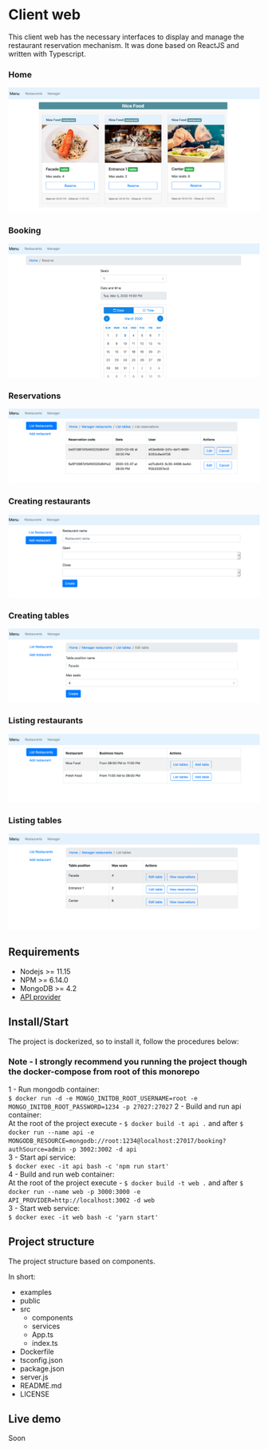 # Client web
This client web has the necessary interfaces to display and manage the restaurant reservation mechanism. It was done based on ReactJS and written with Typescript.

### Home
![](./examples/show_restaurants_and_tables.png)

### Booking
![](./examples/booking.png)

### Reservations
![](./examples/reservations.png)

### Creating restaurants
![](./examples/creating_restaurant.png)

### Creating tables
![](./examples/creating_table.png)

### Listing restaurants
![](./examples/list_restaurants.png)

### Listing tables
![](./examples/list_tables.png)

## Requirements
 - Nodejs >= 11.15
 - NPM >= 6.14.0
 - MongoDB >= 4.2
 - [API provider](../api/README.md)

## Install/Start
The project is dockerized, so to install it, follow the procedures below: 

### Note - I strongly recommend you running the project though the docker-compose from root of this monorepo

1 - Run mongodb container:  
`$ docker run -d -e MONGO_INITDB_ROOT_USERNAME=root -e MONGO_INITDB_ROOT_PASSWORD=1234 -p 27027:27027` 
2 - Build and run api container:  
At the root of the project execute - `$ docker build -t api .` and after `$ docker run --name api -e MONGODB_RESOURCE=mongodb://root:1234@localhost:27017/booking?authSource=admin -p 3002:3002 -d api`  
3 - Start api service:  
`$ docker exec -it api bash -c 'npm run start'`  
4 - Build and run web container:  
At the root of the project execute - `$ docker build -t web .` and after `$ docker run --name web -p 3000:3000 -e API_PROVIDER=http://localhost:3002 -d web`  
3 - Start web service:  
`$ docker exec -it web bash -c 'yarn start'`

## Project structure
The project structure based on components.

In short:
 - examples
 - public
 - src
    - components
    - services
    - App.ts
    - index.ts
 - Dockerfile
 - tsconfig.json
 - package.json
 - server.js
 - README.md
 - LICENSE


## Live demo
Soon

